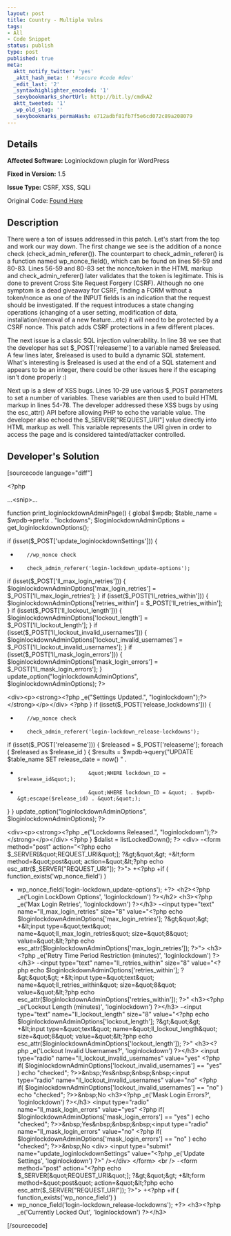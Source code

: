 ```yaml
---
layout: post
title: Country - Multiple Vulns
tags:
- All
- Code Snippet
status: publish
type: post
published: true
meta:
  aktt_notify_twitter: 'yes'
  _aktt_hash_meta: ! '#secure #code #dev'
  _edit_last: '2'
  _syntaxhighlighter_encoded: '1'
  _sexybookmarks_shortUrl: http://bit.ly/cmdkA2
  aktt_tweeted: '1'
  _wp_old_slug: ''
  _sexybookmarks_permaHash: e712adbf81fb7f5e6cd072c89a208079
---
```

## Details
__Affected Software:__ Loginlockdown plugin for WordPress

__Fixed in Version:__  1.5

__Issue Type:__ CSRF, XSS, SQLi

Original Code: <a title="Country" href="http://spotthevuln.com/2010/10/country/" target="_blank">Found    Here</a>
## Description
There were a ton of issues addressed in this patch. Let's start from the top and work our way down. The first change we see is the addition of a nonce check (check_admin_referer()). The counterpart  to check_admin_referer() is a function named wp_nonce_field(), which can be found on lines 56-59 and 80-83. Lines 56-59 and 80-83 set the nonce/token in the HTML markup and check_admin_referer() later validates that the token is legitimate. This is done to prevent Cross Site Request Forgery (CSRF). Although no one symptom is a dead giveaway for CSRF, finding a FORM without a token/nonce as one of the INPUT fields is an indication that the request should be investigated. If the request introduces a state changing operations (changing of a user setting, modification of data, installation/removal of a new feature...etc) it will need to be protected by a CSRF nonce. This patch adds CSRF protections in a few different places.

The next issue is a classic SQL injection vulnerability. In line 38 we see that the developer has set $_POST['releaseme'] to a variable named $released. A few lines later, $released is used to build a dynamic SQL statement. What's interesting is $released is used at the end of a SQL statement and appears to be an integer, there could be other issues here if the escaping isn't done properly :)

Next up is a slew of XSS bugs. Lines 10-29 use various $_POST parameters to set a number of variables. These variables are then used to build HTML markup in lines 54-78. The developer addressed these XSS bugs by using the esc_attr() API before allowing PHP to echo the variable value. The developer also echoed the $_SERVER["REQUEST_URI"] value directly into HTML markup as well. This variable represents the URI given in order to access the page and is considered tainted/attacker controlled.
## Developer's Solution
[sourcecode language="diff"]

&lt;?php

...&lt;snip&gt;...

function print_loginlockdownAdminPage() {
 global $wpdb;
 $table_name = $wpdb-&gt;prefix . &quot;lockdowns&quot;;
 $loginlockdownAdminOptions = get_loginlockdownOptions();

 if (isset($_POST['update_loginlockdownSettings'])) {
+        //wp_nonce check
+        check_admin_referer('login-lockdown_update-options');
 if (isset($_POST['ll_max_login_retries'])) {
 $loginlockdownAdminOptions['max_login_retries'] = $_POST['ll_max_login_retries'];
 }
 if (isset($_POST['ll_retries_within'])) {
 $loginlockdownAdminOptions['retries_within'] = $_POST['ll_retries_within'];
 }
 if (isset($_POST['ll_lockout_length'])) {
 $loginlockdownAdminOptions['lockout_length'] = $_POST['ll_lockout_length'];
 }
 if (isset($_POST['ll_lockout_invalid_usernames'])) {
 $loginlockdownAdminOptions['lockout_invalid_usernames'] = $_POST['ll_lockout_invalid_usernames'];
 }
 if (isset($_POST['ll_mask_login_errors'])) {
 $loginlockdownAdminOptions['mask_login_errors'] = $_POST['ll_mask_login_errors'];
 }
 update_option(&quot;loginlockdownAdminOptions&quot;, $loginlockdownAdminOptions);
 ?&gt;

&lt;div&gt;&lt;p&gt;&lt;strong&gt;&lt;?php _e(&quot;Settings Updated.&quot;, &quot;loginlockdown&quot;);?&gt;&lt;/strong&gt;&lt;/p&gt;&lt;/div&gt;
 &lt;?php
 }
 if (isset($_POST['release_lockdowns'])) {
+        //wp_nonce check
+        check_admin_referer('login-lockdown_release-lockdowns');
 if (isset($_POST['releaseme'])) {
 $released = $_POST['releaseme'];
 foreach ( $released as $release_id ) {
 $results = $wpdb-&gt;query(&quot;UPDATE $table_name SET release_date = now() &quot; .
-                            &quot;WHERE lockdown_ID = $release_id&quot;);
+                            &quot;WHERE lockdown_ID = &quot; . $wpdb-&gt;escape($release_id) . &quot;&quot;);
 }
 }
 update_option(&quot;loginlockdownAdminOptions&quot;, $loginlockdownAdminOptions);
 ?&gt;

&lt;div&gt;&lt;p&gt;&lt;strong&gt;&lt;?php _e(&quot;Lockdowns Released.&quot;, &quot;loginlockdown&quot;);?&gt;&lt;/strong&gt;&lt;/p&gt;&lt;/div&gt;
 &lt;?php
 }
 $dalist = listLockedDown();
?&gt;
&lt;div&gt;
-&lt;form method=&quot;post&quot; action=&quot;&lt;?php echo $_SERVER[&quot;REQUEST_URI&quot;]; ?&gt;&quot;&gt;
+&lt;form method=&quot;post&quot; action=&quot;&lt;?php echo esc_attr($_SERVER[&quot;REQUEST_URI&quot;]); ?&gt;&quot;&gt;
+&lt;?php
+if ( function_exists('wp_nonce_field') )
+    wp_nonce_field('login-lockdown_update-options');
+?&gt;
&lt;h2&gt;&lt;?php _e('Login LockDown Options', 'loginlockdown') ?&gt;&lt;/h2&gt;
&lt;h3&gt;&lt;?php _e('Max Login Retries', 'loginlockdown') ?&gt;&lt;/h3&gt;
-&lt;input type=&quot;text&quot; name=&quot;ll_max_login_retries&quot; size=&quot;8&quot; value=&quot;&lt;?php echo $loginlockdownAdminOptions['max_login_retries']; ?&gt;&quot;&gt;
+&lt;input type=&quot;text&quot; name=&quot;ll_max_login_retries&quot; size=&quot;8&quot; value=&quot;&lt;?php echo esc_attr($loginlockdownAdminOptions['max_login_retries']); ?&gt;&quot;&gt;
&lt;h3&gt;&lt;?php _e('Retry Time Period Restriction (minutes)', 'loginlockdown') ?&gt;&lt;/h3&gt;
-&lt;input type=&quot;text&quot; name=&quot;ll_retries_within&quot; size=&quot;8&quot; value=&quot;&lt;?php echo $loginlockdownAdminOptions['retries_within']; ?&gt;&quot;&gt;
+&lt;input type=&quot;text&quot; name=&quot;ll_retries_within&quot; size=&quot;8&quot; value=&quot;&lt;?php echo esc_attr($loginlockdownAdminOptions['retries_within']); ?&gt;&quot;
&lt;h3&gt;&lt;?php _e('Lockout Length (minutes)', 'loginlockdown') ?&gt;&lt;/h3&gt;
-&lt;input type=&quot;text&quot; name=&quot;ll_lockout_length&quot; size=&quot;8&quot; value=&quot;&lt;?php echo $loginlockdownAdminOptions['lockout_length']; ?&gt;&quot;&gt;
+&lt;input type=&quot;text&quot; name=&quot;ll_lockout_length&quot; size=&quot;8&quot; value=&quot;&lt;?php echo esc_attr($loginlockdownAdminOptions['lockout_length']); ?&gt;&quot;
&lt;h3&gt;&lt;?php _e('Lockout Invalid Usernames?', 'loginlockdown') ?&gt;&lt;/h3&gt;
&lt;input type=&quot;radio&quot; name=&quot;ll_lockout_invalid_usernames&quot; value=&quot;yes&quot; &lt;?php if( $loginlockdownAdminOptions['lockout_invalid_usernames'] == &quot;yes&quot; ) echo &quot;checked&quot;; ?&gt;&gt;&amp;nbsp;Yes&amp;nbsp;&amp;nbsp;&amp;nbsp;&lt;input type=&quot;radio&quot; name=&quot;ll_lockout_invalid_usernames&quot; value=&quot;no&quot; &lt;?php if( $loginlockdownAdminOptions['lockout_invalid_usernames'] == &quot;no&quot; ) echo &quot;checked&quot;; ?&gt;&gt;&amp;nbsp;No
&lt;h3&gt;&lt;?php _e('Mask Login Errors?', 'loginlockdown') ?&gt;&lt;/h3&gt;
&lt;input type=&quot;radio&quot; name=&quot;ll_mask_login_errors&quot; value=&quot;yes&quot; &lt;?php if( $loginlockdownAdminOptions['mask_login_errors'] == &quot;yes&quot; ) echo &quot;checked&quot;; ?&gt;&gt;&amp;nbsp;Yes&amp;nbsp;&amp;nbsp;&amp;nbsp;&lt;input type=&quot;radio&quot; name=&quot;ll_mask_login_errors&quot; value=&quot;no&quot; &lt;?php if( $loginlockdownAdminOptions['mask_login_errors'] == &quot;no&quot; ) echo &quot;checked&quot;; ?&gt;&gt;&amp;nbsp;No
&lt;div&gt;
&lt;input type=&quot;submit&quot; name=&quot;update_loginlockdownSettings&quot; value=&quot;&lt;?php _e('Update Settings', 'loginlockdown') ?&gt;&quot; /&gt;&lt;/div&gt;
&lt;/form&gt;
&lt;br /&gt;
-&lt;form method=&quot;post&quot; action=&quot;&lt;?php echo $_SERVER[&quot;REQUEST_URI&quot;]; ?&gt;&quot;&gt;
+&lt;form method=&quot;post&quot; action=&quot;&lt;?php echo esc_attr($_SERVER[&quot;REQUEST_URI&quot;]); ?&gt;&quot;&gt;
+&lt;?php
+if ( function_exists('wp_nonce_field') )
+    wp_nonce_field('login-lockdown_release-lockdowns');
+?&gt;
&lt;h3&gt;&lt;?php _e('Currently Locked Out', 'loginlockdown') ?&gt;&lt;/h3&gt;

[/sourcecode]
